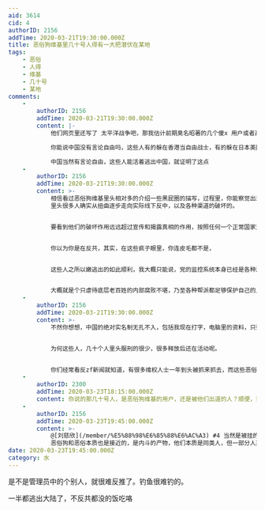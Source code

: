 ```yaml
---
aid: 3614
cid: 4
authorID: 2156
addTime: 2020-03-21T19:30:00.000Z
title: 恶俗狗维基里几十号人得有一大把潜伏在某地
tags:
    - 恶俗
    - 人得
    - 维基
    - 几十号
    - 某地
comments:
    -
        authorID: 2156
        addTime: 2020-03-21T19:30:00.000Z
        content: |-
            他们网页里还写了 太平洋战争吧，那我估计前期臭名昭著的几个傻x 用户或者高级管理 ，特别是那种全天候活跃的，很多人都在那边

            你能说中国没有言论自由吗，这些人有的躲在香港当自由战士，有的躲在日本美国。

            中国当然有言论自由，这些人能活着逃出中国，就证明了这点
    -
        authorID: 2156
        addTime: 2020-03-21T19:30:00.000Z
        content: >-
            相信看过恶俗狗维基里头相对多的介绍一些黑屁圈的描写，过程里，你能察觉出来，这一批子人，你不是能用神经病来简单概括的。
            里头很多人确实从扭曲逐步走向实际线下反中，以及各种渠道的破坏的。


            要看到他们的破坏作用远远超过宣传和揭露真相的作用，按照任何一个正常国家法律的观点，都是犯罪和罪犯。


            你以为你是在反共，其实，在这些疯子眼里，你连皮毛都不是，


            这些人之所以嫩逃出的如此顺利，我大概只能说，党的监控系统本身已经是各种漏洞，所谓的官僚制度


            大概就是个只虐待底层老百姓的内部腐败不堪，乃至各种帮派都足够保护自己的人
    -
        authorID: 2156
        addTime: 2020-03-21T19:30:00.000Z
        content: >-
            不然你想想，中国的绝对实名制无孔不入，包括我现在打字，电脑里的资料，只要网警高兴，他随时可以拿到。


            为何这些人，几十个人里头服刑的很少，很多释放后还在活动呢。


            你们经常看反zf新闻就知道，有很多维权人士一年到头被抓来抓去，而这些恶俗小鬼大鬼很多还在国内逍遥自在。漏洞在哪里。漏洞就在党和网警系统本身内部就不是一伙人。可以这么说，北京网警动不了武汉的人，各个地方的可控范围都很有效，而且内部人不打内部人。
    -
        authorID: 2300
        addTime: 2020-03-23T18:15:00.000Z
        content: 你说的那几十号人，是恶俗狗维基的用户，还是被他们出道的人？顺便，到底是恶俗维基还是恶俗狗维基？
    -
        authorID: 2156
        addTime: 2020-03-23T19:45:00.000Z
        content: >-
            @[刘慈欣](/member/%E5%88%98%E6%85%88%E6%AC%A3) #4 当然是被挂的人啦。说白了
            恶俗狗和恶俗本质也是接近的，是内斗的产物，他们本质是同类人，但一部分人选择揭露同伙和战友罢了。
date: 2020-03-23T19:45:00.000Z
category: 水
---
```


是不是管理员中的个别人，就很难反推了。钓鱼很难钓的。

一半都逃出大陆了，不反共都没的饭吃咯
